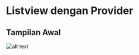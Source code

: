 # Listview dengan Provider

## Tampilan Awal
![alt text](https://github.com/satriyarifki/flutter_state-ConversionMeasure/img/.jpg)

